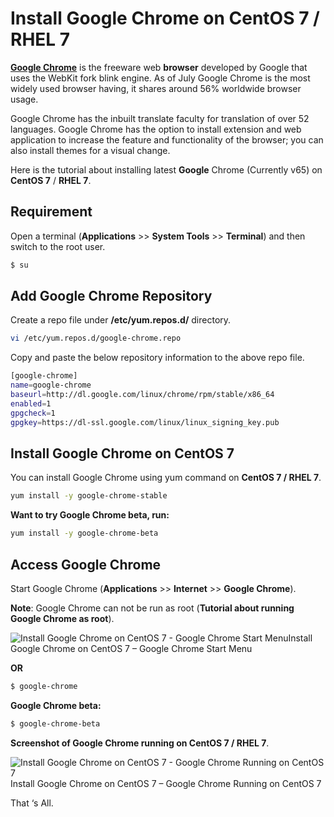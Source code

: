 # Install Google Chrome on CentOS 7 / RHEL 7

[**Google Chrome**](https://www.google.com/chrome) is the freeware web **browser** developed by Google that uses the WebKit fork blink engine. As of July Google Chrome is the most widely used browser having, it shares around 56% worldwide browser usage.

Google Chrome has the inbuilt translate faculty for translation of over 52 languages. Google Chrome has the option to install extension and web application to increase the feature and functionality of the browser; you can also install themes for a visual change.

Here is the tutorial about installing latest **Google** Chrome (Currently v65) on **CentOS 7** / **RHEL 7**.

## Requirement

Open a terminal (**Applications** >> **System Tools** >> **Terminal**) and then switch to the root user.

```bash
$ su
```

## Add Google Chrome Repository

Create a repo file under **/etc/yum.repos.d/** directory.

```bash
vi /etc/yum.repos.d/google-chrome.repo
```

Copy and paste the below repository information to the above repo file.

```bash
[google-chrome]
name=google-chrome
baseurl=http://dl.google.com/linux/chrome/rpm/stable/x86_64
enabled=1
gpgcheck=1
gpgkey=https://dl-ssl.google.com/linux/linux_signing_key.pub
```

## Install Google Chrome on CentOS 7

You can install Google Chrome using yum command on **CentOS 7 / RHEL 7**.

```bash
yum install -y google-chrome-stable
```

**Want to try Google Chrome beta, run:**

```bash
yum install -y google-chrome-beta
```

## Access Google Chrome

Start Google Chrome (**Applications** >> **Internet** >> **Google Chrome**).

**Note**: Google Chrome can not be run as root (**Tutorial about running Google Chrome as root**).

![Install Google Chrome on CentOS 7 - Google Chrome Start Menu](https://www.itzgeek.com/wp-content/uploads/2014/09/CentOS-7-Google-Chrome-Start-Menu.jpg)Install Google Chrome on CentOS 7 – Google Chrome Start Menu

**OR**

```bash
$ google-chrome
```

**Google Chrome beta:**

```bash
$ google-chrome-beta
```

**Screenshot of Google Chrome running on CentOS 7 / RHEL 7**.

![Install Google Chrome on CentOS 7 - Google Chrome Running on CentOS 7](https://www.itzgeek.com/wp-content/uploads/2014/09/Install-Google-Chrome-on-CentOS-7-Google-Chrome-Running-on-CentOS-7.png)Install Google Chrome on CentOS 7 – Google Chrome Running on CentOS 7

That ‘s All.